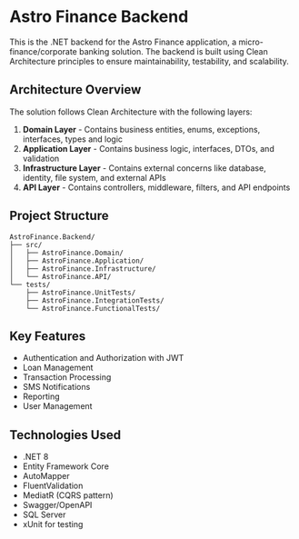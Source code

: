 # Astro Finance Backend

This is the .NET backend for the Astro Finance application, a micro-finance/corporate banking solution. The backend is built using Clean Architecture principles to ensure maintainability, testability, and scalability.

## Architecture Overview

The solution follows Clean Architecture with the following layers:

1. **Domain Layer** - Contains business entities, enums, exceptions, interfaces, types and logic
2. **Application Layer** - Contains business logic, interfaces, DTOs, and validation
3. **Infrastructure Layer** - Contains external concerns like database, identity, file system, and external APIs
4. **API Layer** - Contains controllers, middleware, filters, and API endpoints

## Project Structure

```
AstroFinance.Backend/
├── src/
│   ├── AstroFinance.Domain/
│   ├── AstroFinance.Application/
│   ├── AstroFinance.Infrastructure/
│   └── AstroFinance.API/
└── tests/
    ├── AstroFinance.UnitTests/
    ├── AstroFinance.IntegrationTests/
    └── AstroFinance.FunctionalTests/
```

## Key Features

- Authentication and Authorization with JWT
- Loan Management
- Transaction Processing
- SMS Notifications
- Reporting
- User Management

## Technologies Used

- .NET 8
- Entity Framework Core
- AutoMapper
- FluentValidation
- MediatR (CQRS pattern)
- Swagger/OpenAPI
- SQL Server
- xUnit for testing
